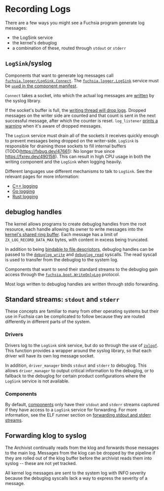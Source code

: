 # Recording Logs

There are a few ways you might see a Fuchsia program generate log messages:

* the LogSink service
* the kernel's debuglog
* a combination of these, routed through `stdout` or `stderr`

## `LogSink`/syslog

Components that want to generate log messages call [`fuchsia.logger/LogSink.Connect`]. The
[`fuchsia.logger.LogSink`] service must be [`use`d in the component manifest][syslog-use-shard].

`Connect` takes a socket, into which the actual log messages are [written] by the syslog library.

If the socket's buffer is full, the [writing thread will drop logs]. Dropped messages on the writer
side are counted and that count is sent in the next successful message, after which the counter is
reset. `log_listener` [prints a warning] when it's aware of dropped messages.

The `LogSink` service must drain all of the sockets it receives quickly enough to prevent messages
being dropped on the writer-side. `LogSink` is responsible for draining those sockets to fill
internal buffers (TODO(https://fxbug.dev/47661): No longer true since https://fxrev.dev/490158).
This can result in high CPU usage in both the writing component and the `LogSink` when logging
heavily.

Different languages use different mechanisms to talk to `LogSink`. See the relevant pages for more
information:

* [C++ logging]
* [Go logging]
* [Rust logging]

## debuglog handles

The kernel allows programs to create debuglog handles from the root resource, each handle allowing
its owner to write messages into the [kernel's shared ring buffer]. Each message has a limit of
`ZX_LOG_RECORD_DATA_MAX` bytes, with content in excess being truncated.

In addition to being [bindable to file descriptors], debuglog handles can be passed to the
[`debuglog_write`] and [`debuglog_read`] syscalls. The read syscall is used to transfer from the
debuglog to the system log.

Components that want to send their standard streams to the debuglog gain access through the
[`fuchsia.boot.WriteOnlyLog`] protocol.

Most logs written to debuglog handles are written through stdio forwarding.

## Standard streams: `stdout` and `stderr`

These concepts are familiar to many from other operating systems but their use in Fuchsia can be
complicated to follow because they are routed differently in different parts of the system.

### Drivers

Drivers log to the `LogSink` sink service, but do so through the use of [`zxlogf`]. This function
provides a wrapper around the syslog library, so that each driver will have its own log message
socket.

In addition, `driver_manager` binds `stdout` and `stderr` to debuglog. This allows `driver_manager`
to output critical information to the debuglog, or to fallback to the debuglog for certain product
configurations where the `LogSink` service is not available.

### Components

By default, [components] only have their `stdout` and `stderr` streams captured
if they have access to a `LogSink` service for forwarding. For more information,
see the ELF runner section on [forwarding stdout and stderr streams].

## Forwarding klog to syslog

The Archivist continually reads from the klog and forwards those messages to the main log. Messages
from the klog can be dropped by the pipeline if they are rolled out of the klog buffer before the
archivist reads them into syslog -- these are not yet tracked.

All kernel log messages are sent to the system log with INFO severity because the debuglog syscalls
lack a way to express the severity of a message.

[`fuchsia.logger/LogSink.Connect`]: https://fuchsia.dev/reference/fidl/fuchsia.logger#Connect
[`fuchsia.logger.LogSink`]: https://fuchsia.dev/reference/fidl/fuchsia.logger#LogSink
[syslog-use-shard]: /sdk/lib/syslog/use.shard.cml
[written]: /zircon/system/ulib/syslog/fx_logger.cc?l=72&drc=1bdbf8a4e6f758c3b1782dee352071cc592ca3ab
[writing thread will drop logs]: /zircon/system/ulib/syslog/fx_logger.cc?l=130&drc=1bdbf8a4e6f758c3b1782dee352071cc592ca3ab
[prints a warning]: /src/diagnostics/log_listener/src/main.rs?l=918&drc=3a02d1922c0519b4c7d639879ec0503de9c79f0c
[C++ logging]: /docs/development/languages/c-cpp/logging.md
[Go logging]: /docs/development/languages/go/logging.md
[Rust logging]: /docs/development/languages/rust/logging.md
[kernel's shared ring buffer]: /zircon/kernel/lib/debuglog/debuglog.cc?l=37&drc=1bdbf8a4e6f758c3b1782dee352071cc592ca3ab
[bindable to file descriptors]: /sdk/lib/fdio/include/lib/fdio/fdio.h?l=36&drc=1bdbf8a4e6f758c3b1782dee352071cc592ca3ab
[`debuglog_write`]: /docs/reference/syscalls/debuglog_write.md
[`debuglog_read`]: /docs/reference/syscalls/debuglog_read.md
[`zxlogf`]: /sdk/lib/driver/compat/cpp/logging.h?l=59&drc=7cf6769e0971693fc1307c6059826596452c75b2
[kernel params]: /docs/reference/kernel/kernel_cmdline.md#drivernamelogflags
[`fuchsia.sys/LaunchInfo`]: https://fuchsia.dev/reference/fidl/fuchsia.sys#LaunchInfo
[`stdout-to-debuglog`]: /src/sys/lib/stdout-to-debuglog
[`fuchsia.boot.WriteOnlyLog`]: https://fuchsia.dev/reference/fidl/fuchsia.boot#WriteOnlyLog
[`ddk/debug.h`]: /src/lib/ddk/include/ddk/debug.h
[components]: /docs/concepts/components/v2/introduction.md
[ELF]: /docs/concepts/components/v2/elf_runner.md
[forwarding stdout and stderr streams]: /docs/concepts/components/v2/elf_runner.md#forwarding_stdout_and_stderr_streams
